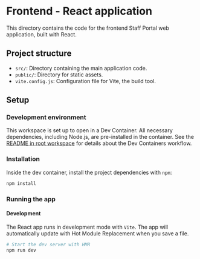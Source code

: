 # Frontend - React application

This directory contains the code for the frontend Staff Portal web application, built with React.

## Project structure

- `src/`: Directory containing the main application code.
- `public/`: Directory for static assets.
- `vite.config.js`: Configuration file for Vite, the build tool.

## Setup

### Development environment

This workspace is set up to open in a Dev Container. All necessary dependencies, including Node.js, are pre-installed in the container. See the [README in root workspace](../README.md) for details about the Dev Containers workflow.

### Installation

Inside the dev container, install the project dependencies with `npm`:

```sh
npm install
```

### Running the app

#### Development

The React app runs in development mode with `Vite`. The app will automatically update with Hot Module Replacement when you save a file.

```sh
# Start the dev server with HMR
npm run dev
```
